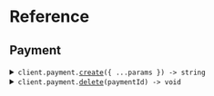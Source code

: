 # Reference

## Payment

<details><summary><code>client.payment.<a href="/src/api/resources/payment/client/Client.ts">create</a>({ ...params }) -> string</code></summary>
<dl>
<dd>

#### 🔌 Usage

<dl>
<dd>

<dl>
<dd>

```typescript
await client.payment.create({
    amount: 1,
    currency: "USD",
});
```

</dd>
</dl>
</dd>
</dl>

#### ⚙️ Parameters

<dl>
<dd>

<dl>
<dd>

**request:** `SeedIdempotencyHeaders.CreatePaymentRequest`

</dd>
</dl>

<dl>
<dd>

**requestOptions:** `Payment.IdempotentRequestOptions`

</dd>
</dl>
</dd>
</dl>

</dd>
</dl>
</details>

<details><summary><code>client.payment.<a href="/src/api/resources/payment/client/Client.ts">delete</a>(paymentId) -> void</code></summary>
<dl>
<dd>

#### 🔌 Usage

<dl>
<dd>

<dl>
<dd>

```typescript
await client.payment.delete("paymentId");
```

</dd>
</dl>
</dd>
</dl>

#### ⚙️ Parameters

<dl>
<dd>

<dl>
<dd>

**paymentId:** `string`

</dd>
</dl>

<dl>
<dd>

**requestOptions:** `Payment.RequestOptions`

</dd>
</dl>
</dd>
</dl>

</dd>
</dl>
</details>
